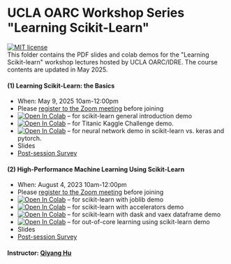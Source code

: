 # UCLA OARC Workshop Series "Learning Scikit-Learn"
[![MIT license](https://img.shields.io/badge/License-MIT-blue.svg)](https://huqy.github.io/learning-sklearn/LICENSE.md)  
This folder contains the PDF slides and colab demos for the "Learning Scikit-learn" workshop lectures hosted by UCLA OARC/IDRE. The course contents are updated in May 2025.

#### (1) Learning Scikit-Learn: the Basics
 - When: May 9, 2025 10am-12:00pm
 - Please [register to the Zoom meeting](https://ucla.zoom.us/meeting/register/e-l67u3nQluRb2c4S0C_zw) before joining
 - [![Open In Colab](https://colab.research.google.com/assets/colab-badge.svg)](http://bit.ly/lskl_01) &ndash; for scikit-learn general introduction demo
 - [![Open In Colab](https://colab.research.google.com/assets/colab-badge.svg)](http://bit.ly/lskl_02) &ndash; for Titanic Kaggle Challenge demo.
 - [![Open In Colab](https://colab.research.google.com/assets/colab-badge.svg)](https://bit.ly/3PuFTHw) &ndash; for neural network demo in scikit-learn vs. keras and pytorch.
 - Slides
 - [Post-session Survey](https://app.smartsheet.com/b/form/f5710344461f4d93ace0db9ea579ff04)

#### (2) High-Performance Machine Learning Using Scikit-Learn
 - When: August 4, 2023 10am-12:00pm
 - Please [register to the Zoom meeting](https://ucla.zoom.us/meeting/register/tJcrdOupqTsrHdfGk-BQHD6foJjndq7s1T4T) before joining
 - [![Open In Colab](https://colab.research.google.com/assets/colab-badge.svg)](http://bit.ly/hpskl_01) &ndash; for scikit-learn with joblib demo
 - [![Open In Colab](https://colab.research.google.com/assets/colab-badge.svg)](http://bit.ly/hpskl_02) &ndash; for scikit-learn with accelerators demo
 - [![Open In Colab](https://colab.research.google.com/assets/colab-badge.svg)](http://bit.ly/hpskl_03) &ndash; for scikit-learn with dask and vaex dataframe demo
 - [![Open In Colab](https://colab.research.google.com/assets/colab-badge.svg)](http://bit.ly/hpskl_04) &ndash; for out-of-core learning using scikit-learn demo
 - Slides
 - [Post-session Survey](https://app.smartsheet.com/b/form/f5710344461f4d93ace0db9ea579ff04)

#### Instructor: [Qiyang Hu](https://oarc.ucla.edu/people/profiles/qiyang-hu) 
